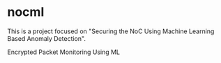 # nocml
This is a project focused on "Securing the NoC Using Machine Learning Based Anomaly Detection".

Encrypted Packet Monitoring Using ML
